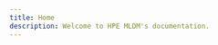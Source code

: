 ```yaml
---
title: Home
description: Welcome to HPE MLDM's documentation.
---
```




<!-- This page is populated by the layouts/_default/index.html layout template  -->

